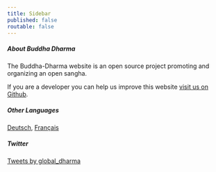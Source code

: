 ```yaml
---
title: Sidebar
published: false
routable: false
---
```

##### About Buddha Dharma

The Buddha-Dharma website is an open source project promoting and organizing an open sangha.

If you are a developer you can help us improve this website [visit us on Github](https://github.com/buddha-dharma).

##### Other Languages

<a href="/de">Deutsch</a>, <a href="/fr">Français</a>

##### Twitter

<a class="twitter-timeline" data-width="500" data-height="600" data-theme="light" href="https://twitter.com/global_dharma?ref_src=twsrc%5Etfw">Tweets by global_dharma</a> <script async src="//platform.twitter.com/widgets.js" charset="utf-8"></script>
